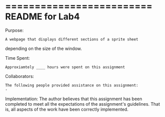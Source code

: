 =========================
  README for Lab4
=========================



Purpose: 

    A webpage that displays different sections of a sprite sheet 
depending on the size of the window. 

			
Time Spent:

    Approxiamtely ____ hours were spent on this assignment


Collaborators: 

    The following people provided assistance on this assignment:
	- 


Implementation: 
    The author believes that this assignment has been completed to meet 
all the expectations of the assignment's guidelines. That is, all aspects 
of the work have been correctly implemented. 
